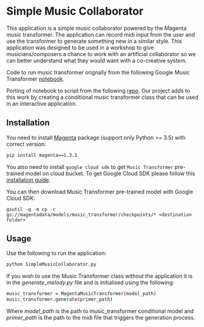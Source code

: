 # Simple Music Collaborator

This application is a simple music collaborator powered by the Magenta music transformer. The application can record midi input from the user and use the transformer to generate something new in a similar style. This application was designed to be used in a workshop to give musicians/composers a chance to work with an artificial collaborator so we can better understand what they would want with a co-creative system.

Code to run music transformer orignally from the following Google Music Transformer [notebook](https://colab.research.google.com/notebooks/magenta/piano_transformer/piano_transformer.ipynb).

Porting of notebook to script from the following [repo](https://github.com/Elvenson/piano_transformer).
Our project adds to this work by creating a conditional music transformer class that can be used in an interactive application.

## Installation

You need to install [Magenta](https://github.com/tensorflow/magenta) package (support only Python >= 3.5) with correct version:
```bash
pip install magenta==1.3.1
```

You also need to install `google cloud sdk` to get `Music Transformer` pre-trained model on cloud bucket. To get Google Cloud
SDK please follow this [installation guide](https://cloud.google.com/sdk/docs/downloads-versioned-archives).

You can then download Music Transformer pre-trained model with Google Cloud SDK:
```
gsutil -q -m cp -r gs://magentadata/models/music_transformer/checkpoints/* <destination folder>
```

## Usage
Use the following to run the application:

```bash
python SimpleMusicCollaborator.py
```

If you wish to use the Music Transformer class without the application it is in the *generate_melody.py* file and is initialised using the following:

```bash
music_transformer = MagentaMusicTransformer(model_path)
music_transformer.generate(primer_path)
```

Where *model_path* is the path to music_transformer conditional model and *primer_path* is the path to the midi file that triggers the generation process. 
